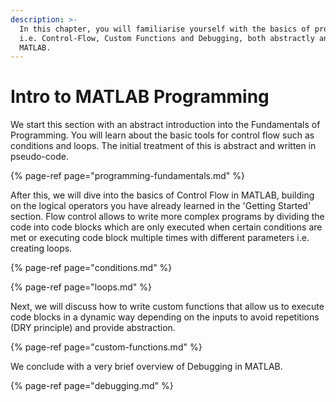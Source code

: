 ```yaml
---
description: >-
  In this chapter, you will familiarise yourself with the basics of programming
  i.e. Control-Flow, Custom Functions and Debugging, both abstractly and in
  MATLAB.
---
```


# Intro to MATLAB Programming

We start this section with an abstract introduction into the Fundamentals of Programming. You will learn about the basic tools for control flow such as conditions and loops. The initial treatment of this is abstract and written in pseudo-code.

{% page-ref page="programming-fundamentals.md" %}

After this, we will dive into the basics of Control Flow in MATLAB, building on the logical operators you have already learned in the 'Getting Started' section. Flow control allows to write more complex programs by dividing the code into code blocks which are only executed when certain conditions are met or executing code block multiple times with different parameters i.e. creating loops.

{% page-ref page="conditions.md" %}

{% page-ref page="loops.md" %}

Next, we will discuss how to write custom functions that allow us to execute code blocks in a dynamic way depending on the inputs to avoid repetitions \(DRY principle\) and provide abstraction.

{% page-ref page="custom-functions.md" %}

We conclude with a very brief overview of Debugging in MATLAB.

{% page-ref page="debugging.md" %}

